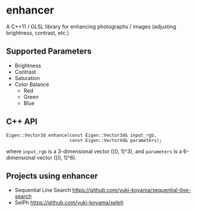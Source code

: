 # enhancer

A C++11 / GLSL library for enhancing photographs / images (adjusting brightness, contrast, etc.)

## Supported Parameters

- Brightness
- Contrast
- Saturation
- Color Balance
  - Red
  - Green
  - Blue

## C++ API

```
Eigen::Vector3d enhance(const Eigen::Vector3d& input_rgb,
                        const Eigen::VectorXd& parameters);
```
where `input_rgb` is a 3-dimensional vector (\[0, 1\]^3), and `parameters` is a 6-dimensional vector (\[0, 1\]^6).

## Projects using enhancer

- Sequential Line Search <https://github.com/yuki-koyama/sequential-line-search>
- SelPh <https://github.com/yuki-koyama/selph>
